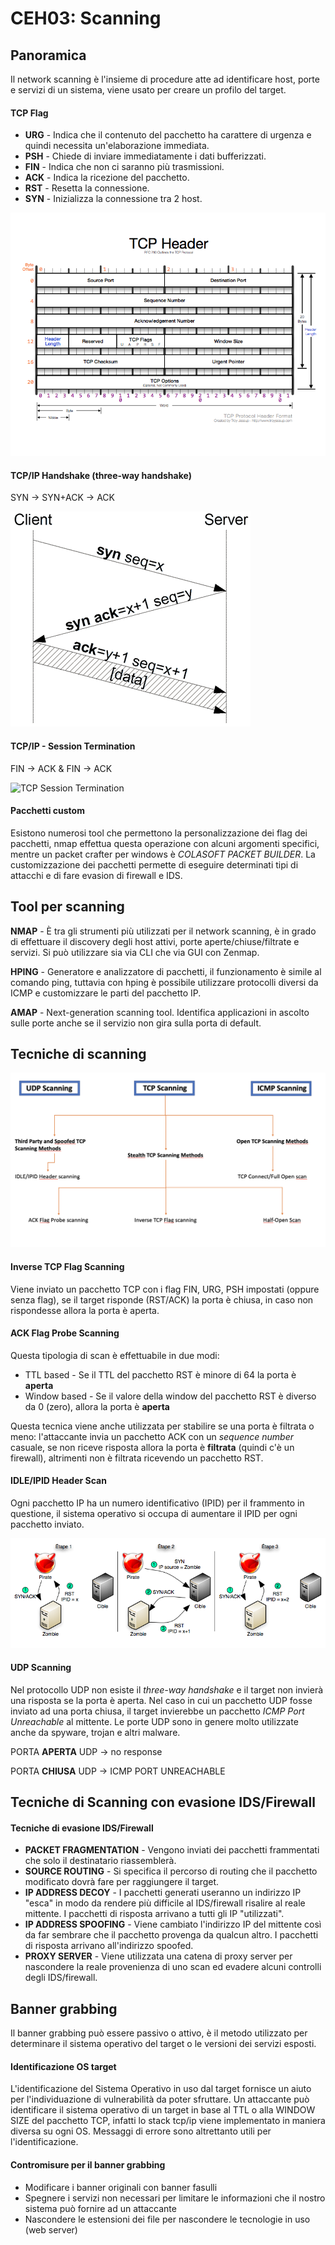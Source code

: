 CEH03: Scanning
=====

Panoramica
-----

Il network scanning è l'insieme di procedure atte ad identificare host, porte e servizi di un sistema, viene usato per creare un profilo del target.

#### TCP Flag
* **URG** - Indica che il contenuto del pacchetto ha carattere di urgenza e quindi necessita un'elaborazione immediata.
* **PSH** - Chiede di inviare immediatamente i dati bufferizzati.
* **FIN** - Indica che non ci saranno più trasmissioni.
* **ACK** - Indica la ricezione del pacchetto.
* **RST** - Resetta la connessione.
* **SYN** - Inizializza la connessione tra 2 host.

![TCP Header](/images/ceh03_tcp_header.png)

#### TCP/IP Handshake (three-way handshake)
SYN -> SYN+ACK -> ACK

![TCP Three-way Handshake](/images/ceh03_tcp_handshake.png)

#### TCP/IP - Session Termination
FIN -> ACK & FIN -> ACK

![TCP Session Termination](/images/ceh03_tcp_termination.png)

#### Pacchetti custom
Esistono numerosi tool che permettono la personalizzazione dei flag dei pacchetti, nmap effettua questa operazione con alcuni argomenti specifici, mentre un packet crafter per windows è *COLASOFT PACKET BUILDER*.
La customizzazione dei pacchetti permette di eseguire determinati tipi di attacchi e di fare evasion di firewall e IDS.

Tool per scanning
-----

**NMAP** - È tra gli strumenti più utilizzati per il network scanning, è in grado di effettuare il discovery degli host attivi, porte aperte/chiuse/filtrate e servizi. Si può utilizzare sia via CLI che via GUI con Zenmap.

**HPING** - Generatore e analizzatore di pacchetti, il funzionamento è simile al comando ping, tuttavia con hping è possibile utilizzare protocolli diversi da ICMP e customizzare le parti del pacchetto IP.

**AMAP** - Next-generation scanning tool. Identifica applicazioni in ascolto sulle porte anche se il servizio non gira sulla porta di default.

Tecniche di scanning
-----

![Tecniche di scanning](/images/ceh03_scanning_techniques.png)

#### Inverse TCP Flag Scanning
Viene inviato un pacchetto TCP con i flag FIN, URG, PSH impostati (oppure senza flag), se il target risponde (RST/ACK) la porta è chiusa, in caso non rispondesse allora la porta è aperta.

#### ACK Flag Probe Scanning
Questa tipologia di scan è effettuabile in due modi:
* TTL based - Se il TTL del pacchetto RST è minore di 64 la porta è **aperta**
* Window based - Se il valore della window del pacchetto RST è diverso da 0 (zero), allora la porta è **aperta**

Questa tecnica viene anche utilizzata per stabilire se una porta è filtrata o meno: l'attaccante invia un pacchetto ACK con un *sequence number* casuale, se non riceve risposta allora la porta è **filtrata** (quindi c'è un firewall), altrimenti non è filtrata ricevendo un pacchetto RST.

#### IDLE/IPID Header Scan
Ogni pacchetto IP ha un numero identificativo (IPID) per il frammento in questione, il sistema operativo si occupa di aumentare il IPID per ogni pacchetto inviato. 

![IDLE Scan](/images/ceh03_idle_scan.png)

#### UDP Scanning
Nel protocollo UDP non esiste il *three-way handshake* e il target non invierà una risposta se la porta è aperta. Nel caso in cui un pacchetto UDP fosse inviato ad una porta chiusa, il target invierebbe un pacchetto *ICMP Port Unreachable* al mittente. Le porte UDP sono in genere molto utilizzate anche da spyware, trojan e altri malware.

PORTA **APERTA**
UDP -> no response

PORTA **CHIUSA**
UDP -> ICMP PORT UNREACHABLE

Tecniche di Scanning con evasione IDS/Firewall
-----

#### Tecniche di evasione IDS/Firewall
* **PACKET FRAGMENTATION** - Vengono inviati dei pacchetti frammentati che solo il destinatario riassemblerà.
* **SOURCE ROUTING** - Si specifica il percorso di routing che il pacchetto modificato dovrà fare per raggiungere il target.
* **IP ADDRESS DECOY** - I pacchetti generati useranno un indirizzo IP "esca" in modo da rendere più difficile al IDS/firewall risalire al reale mittente. I pacchetti di risposta arrivano a tutti gli IP "utilizzati".
* **IP ADDRESS SPOOFING** - Viene cambiato l'indirizzo IP del mittente così da far sembrare che il pacchetto provenga da qualcun altro. I pacchetti di risposta arrivano all'indirizzo spoofed.
* **PROXY SERVER** - Viene utilizzata una catena di proxy server per nascondere la reale provenienza di uno scan ed evadere alcuni controlli degli IDS/firewall.

Banner grabbing
-----

Il banner grabbing può essere passivo o attivo, è il metodo utilizzato per determinare il sistema operativo del target o le versioni dei servizi esposti.

#### Identificazione OS target
L'identificazione del Sistema Operativo in uso dal target fornisce un aiuto per l'individuazione di vulnerabilità da poter sfruttare. Un attaccante può identificare il sistema operativo di un target in base al TTL o alla WINDOW SIZE del pacchetto TCP, infatti lo stack tcp/ip viene implementato in maniera diversa su ogni OS. Messaggi di errore sono altrettanto utili per l'identificazione.

#### Contromisure per il banner grabbing
* Modificare i banner originali con banner fasulli 
* Spegnere i servizi non necessari per limitare le informazioni che il nostro sistema può fornire ad un attaccante
* Nascondere le estensioni dei file per nascondere le tecnologie in uso (web server)
